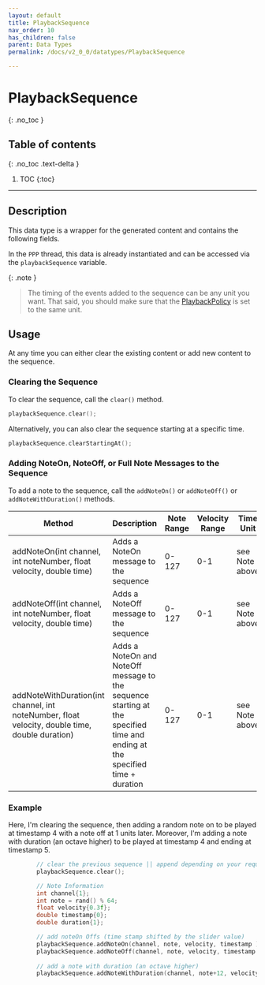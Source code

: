```yaml
---
layout: default
title: PlaybackSequence
nav_order: 10
has_children: false
parent: Data Types
permalink: /docs/v2_0_0/datatypes/PlaybackSequence

---
```


# PlaybackSequence
{: .no_toc }

## Table of contents
{: .no_toc .text-delta }

1. TOC
{:toc}

---

## Description

This data type is a wrapper for the generated content and contains the following fields.

In the `PPP` thread, this data is already instantiated and can be accessed via the 
`playbackSequence` variable. 

{: .note }
> The timing of the events added to the sequence can be any unit you want.
> That said, you should make sure that the [PlaybackPolicy]({{site.baseurl}}/docs/v2_0_0/datatypes/PlaybackPolicy) is set to the same unit.
>

## Usage

At any time you can either clear the existing content or add new content to the sequence.

### Clearing the Sequence

To clear the sequence, call the `clear()` method.

```cpp
playbackSequence.clear();
```

Alternatively, you can also clear the sequence starting at a specific time.

```cpp
playbackSequence.clearStartingAt();
```


### Adding NoteOn, NoteOff, or Full Note Messages to the Sequence

To add a note to the sequence, call the `addNoteOn()` or `addNoteOff()` or `addNoteWithDuration()` methods.

| Method | Description                                           |Note Range|Velocity Range| Time Unit                                         |
|--------|-------------------------------------------------------|----------|--------------|---------------------------------------------------|
|addNoteOn(int channel, int noteNumber, float velocity, double time)| Adds a NoteOn message to the sequence                 | 0-127 | 0-1 |see Note above |
|addNoteOff(int channel, int noteNumber, float velocity, double time)| Adds a NoteOff message to the sequence                | 0-127 | 0-1 |see Note above |
| addNoteWithDuration(int channel, int noteNumber, float velocity, double time, double duration)| Adds a NoteOn and NoteOff message to the sequence starting at the specified time and ending at the specified time + duration | 0-127 | 0-1 |see Note above |


### Example

Here, I'm clearing the sequence, then adding a random note on to be played at timestamp 4 with a note off at 1 units later.
Moreover, I'm adding a note with duration (an octave higher) to be played at timestamp 4 and ending at timestamp 5.

```cpp
        // clear the previous sequence || append depending on your requirements
        playbackSequence.clear();

        // Note Information
        int channel{1};
        int note = rand() % 64;
        float velocity{0.3f};
        double timestamp{0};
        double duration{1};

        // add noteOn Offs (time stamp shifted by the slider value)
        playbackSequence.addNoteOn(channel, note, velocity, timestamp );
        playbackSequence.addNoteOff(channel, note, velocity, timestamp + duration);
        
        // add a note with duration (an octave higher)
        playbackSequence.addNoteWithDuration(channel, note+12, velocity, timestamp , duration);
```